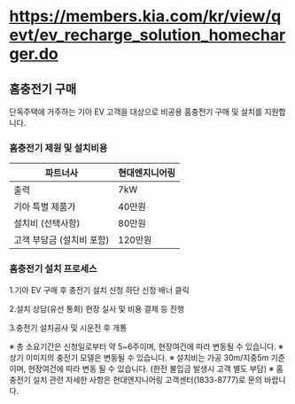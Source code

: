 # https://members.kia.com/kr/view/qevt/ev_recharge_solution_homecharger.do

## 홈충전기 구매

단독주택에 거주하는 기아 EV 고객을 대상으로 비공용 홈충전기 구매 및 설치를 지원합니다.

### 홈충전기 제원 및 설치비용

| 파트너사           | 현대엔지니어링 |
|--------------------|---------------|
| 출력               | 7kW           |
| 기아 특별 제품가    | 40만원         |
| 설치비 (선택사항)   | 80만원         |
| 고객 부담금 (설치비 포함) | 120만원   |

### 홈충전기 설치 프로세스

1.기아 EV 구매 후 충전기 설치 신청
하단 신청 배너 클릭

2.설치 상담(유선 통화)
현장 실사 및 비용 결제 등 진행

3.충전기 설치공사 및 시운전 후 개통

※ 총 소요기간은 신청일로부터 약 5~6주이며, 현장여건에 따라 변동될 수 있습니다.
※ 상기 이미지의 충전기 모델은 변동될 수 있습니다.
※ 설치비는 가공 30m/지중5m 기준이며, 현장여건에 따라 변동 될 수 있습니다. (한전 불입금 발생시 고객 별도 부담)
※ 홈충전기 설치 관련 자세한 사항은 현대엔지니어링 고객센터(1833-8777)로 문의 바랍니다.